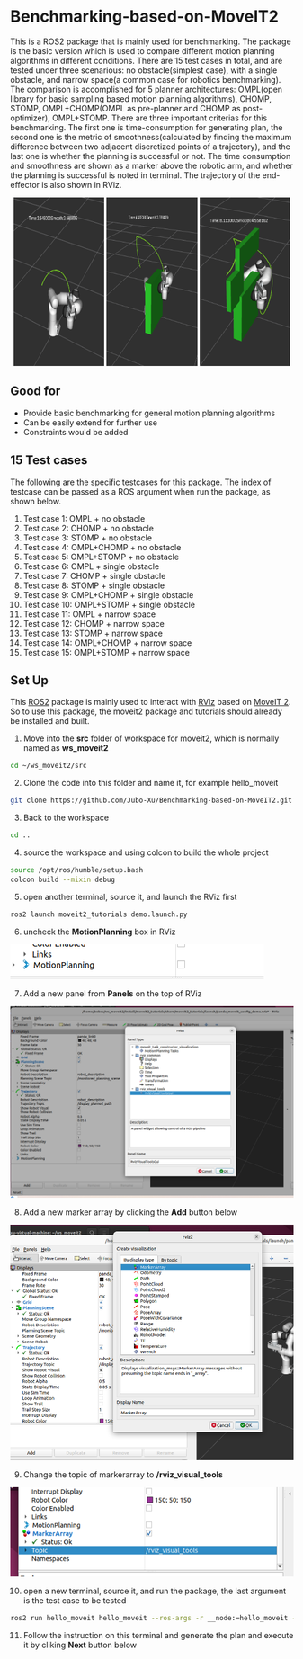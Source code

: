 # Benchmarking-based-on-MoveIT2
This is a ROS2 package that is mainly used for benchmarking. The package is the basic version which is used to compare different motion planning algorithms in different conditions. There are 15 test cases in total, and are tested under three scenarious: no obstacle(simplest case), with a single obstacle, and narrow space(a common case for robotics benchmarking). The comparison is accomplished for 5 planner architectures: OMPL(open library for basic sampling based motion planning algorithms), CHOMP, STOMP, OMPL+CHOMP(OMPL as pre-planner and CHOMP as post-optimizer), OMPL+STOMP. There are three important criterias for this benchmarking. The first one is time-consumption for generating plan, the second one is the metric of smoothness(calculated by finding the maximum difference between two adjacent discretized points of a trajectory), and the last one is whether the planning is successful or not. The time consumption and smoothness are shown as a marker above the robotic arm, and whether the planning is successful is noted in terminal. The trajectory of the end-effector is also shown in RViz.

<p align="middle">
  <img src="/Image_benchmarking/noobstacle.png" width="32%" height="300" />
  <img src="/Image_benchmarking/singleobstacle.png" width="32%" height="300" /> 
  <img src="Image_benchmarking/narrow_space.png" width="32%" height="300" />
</p>

## Good for
* Provide basic benchmarking for general motion planning algorithms
* Can be easily extend for further use
* Constraints would be added

## 15 Test cases
The following are the specific testcases for this package. The index of testcase can be passed as a ROS argument when run the package, as shown below.
1. Test case 1: OMPL + no obstacle
2. Test case 2: CHOMP + no obstacle
3. Test case 3: STOMP + no obstacle
4. Test case 4: OMPL+CHOMP + no obstacle
5. Test case 5: OMPL+STOMP + no obstacle
6. Test case 6: OMPL + single obstacle
7. Test case 7: CHOMP + single obstacle
8. Test case 8: STOMP + single obstacle
9. Test case 9: OMPL+CHOMP + single obstacle
10. Test case 10: OMPL+STOMP + single obstacle
11. Test case 11: OMPL + narrow space
12. Test case 12: CHOMP + narrow space
13. Test case 13: STOMP + narrow space
14. Test case 14: OMPL+CHOMP + narrow space
15. Test case 15: OMPL+STOMP + narrow space
## Set Up
This [ROS2](https://docs.ros.org/en/humble/Installation/Alternatives/Ubuntu-Install-Binary.html) package is mainly used to interact with [RViz](https://moveit.picknik.ai/humble/doc/tutorials/quickstart_in_rviz/quickstart_in_rviz_tutorial.html) based on [MoveIT 2](https://moveit.ros.org/install-moveit2/binary/). So to use this package, the moveit2 package and tutorials should already be installed and built.

1. Move into the **src** folder of workspace for moveit2, which is normally named as **ws_moveit2**
```bash
cd ~/ws_moveit2/src
```
2. Clone the code into this folder and name it, for example hello_moveit
```bash
git clone https://github.com/Jubo-Xu/Benchmarking-based-on-MoveIT2.git
```
3. Back to the workspace
```bash
cd ..
```
4. source the workspace and using colcon to build the whole project
```bash
source /opt/ros/humble/setup.bash
colcon build --mixin debug
```
5. open another terminal, source it, and launch the RViz first
```bash
ros2 launch moveit2_tutorials demo.launch.py
```
6. uncheck the **MotionPlanning** box in RViz  

![uncheck the MotionPlannign box](https://github.com/Jubo-Xu/Benchmarking-based-on-MoveIT2/blob/master/Image_benchmarking/Screenshot%202023-05-18%20212947.png?raw=true)  

7. Add a new panel from **Panels** on the top of RViz  

![Add a new panel](https://github.com/Jubo-Xu/Benchmarking-based-on-MoveIT2/blob/master/Image_benchmarking/add_panel.png?raw=true)

8. Add a new marker array by clicking the **Add** button below  

![Add marker array](https://github.com/Jubo-Xu/Benchmarking-based-on-MoveIT2/blob/master/Image_benchmarking/addmarkerarray.png?raw=true)

9. Change the topic of markerarray to **/rviz_visual_tools**  

![change the topic of marker array](https://github.com/Jubo-Xu/Benchmarking-based-on-MoveIT2/blob/master/Image_benchmarking/resettopic.png?raw=true)

10. open a new terminal, source it, and run the package, the last argument is the test case to be tested
```bash
ros2 run hello_moveit hello_moveit --ros-args -r __node:=hello_moveit -- <testcase>
```
11. Follow the instruction on this terminal and generate the plan and execute it by cliking **Next** button below

